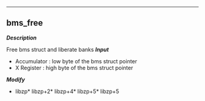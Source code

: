 ---

## bms_free
***Description***

Free bms struct and liberate banks
***Input***

* Accumulator : low byte of the bms struct pointer
* X Register : high byte of the bms struct pointer

***Modify***

* libzp* libzp+2* libzp+4* libzp+5* libzp+5

